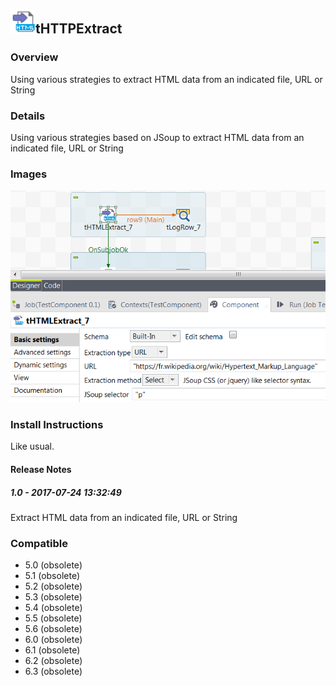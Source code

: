 ## <img src='./logo.jpg' width='40' height='40'>tHTTPExtract

### Overview
Using various strategies to extract HTML data from an indicated file, URL or String
### Details
Using various strategies based on JSoup to extract HTML data from an indicated file, URL or String
### Images
<a href='./screenshots/v_1.0__1.jpg'><img src='./screenshots/v_1.0__1.jpg' ></a>


### Install Instructions
Like usual.

#### Release Notes

##### 1.0 - 2017-07-24 13:32:49
Extract HTML data from an indicated file, URL or String
### Compatible
 -  5.0 (obsolete)
 -   5.1 (obsolete)
 -   5.2 (obsolete)
 -   5.3 (obsolete)
 -   5.4 (obsolete)
 -   5.5 (obsolete)
 -   5.6 (obsolete)
 -   6.0 (obsolete)
 -   6.1 (obsolete)
 -   6.2 (obsolete)
 -   6.3 (obsolete)